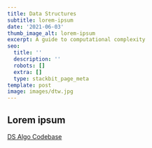```yaml
---
title: Data Structures
subtitle: lorem-ipsum
date: '2021-06-03'
thumb_image_alt: lorem-ipsum
excerpt: A guide to computational complexity
seo:
  title: ''
  description: ''
  robots: []
  extra: []
  type: stackbit_page_meta
template: post
image: images/dtw.jpg
---
```

## Lorem ipsum

[DS Algo Codebase](https://github.com/bgoonz/Data-Structures-Algos-Codebase)